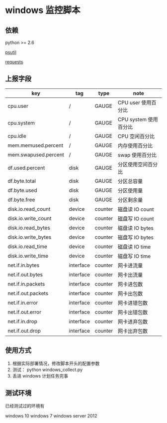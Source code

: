 windows 监控脚本
================================

依赖
--------------------------------
python >= 2.6

[psutil](https://pypi.python.org/pypi/psutil)

[requests](https://pypi.python.org/pypi/requests)

上报字段
--------------------------------
| key |  tag | type | note |
|-----|------|------|------|
|cpu.user|/|GAUGE|CPU user 使用百分比|
|cpu.system|/|GAUGE|CPU system 使用百分比|
|cpu.idle|/|GAUGE|CPU 空闲百分比|
|mem.memused.percent|/|GAUGE|内存使用百分比 |
|mem.swapused.percent|/|GAUGE|swap 使用百分比|
|df.used.percent|disk|GAUGE|分区使用空间百分比|
|df.byte.total|disk|GAUGE|分区总容量|
|df.byte.used|disk|GAUGE|分区使用量|
|df.byte.free|disk|GAUGE|分区剩余量|
|disk.io.read_count|device|counter|磁盘读 IO count|
|disk.io.write_count|device|counter|磁盘写 IO count|
|disk.io.read_bytes|device|counter|磁盘读 IO bytes|
|disk.io.write_bytes|device|counter|磁盘写 IO bytes|
|disk.io.read_time|device|counter|磁盘读 IO time|
|disk.io.write_time|device|counter|磁盘写 IO time|
|net.if.in.bytes|interface|counter|网卡进流量|
|net.if.out.bytes|interface|counter|网卡出流量|
|net.if.in.packets|interface|counter|网卡进包数|
|net.if.out.packets|interface|counter|网卡出包数|
|net.if.in.error|interface|counter|网卡进错包数|
|net.if.out.error|interface|counter|网卡出错包数|
|net.if.in.drop|interface|counter|网卡进弃包数|
|net.if.out.drop|interface|counter|网卡出弃包数|


使用方式
--------------------------------
1. 根据实际部署情况，修改脚本开头的配置参数
2. 测试： python windows_collect.py
3. 丢进 windows 计划任务完事

测试环境
--------------------------------
已经测试过的环境有

windows 10
windows 7
windows server 2012
